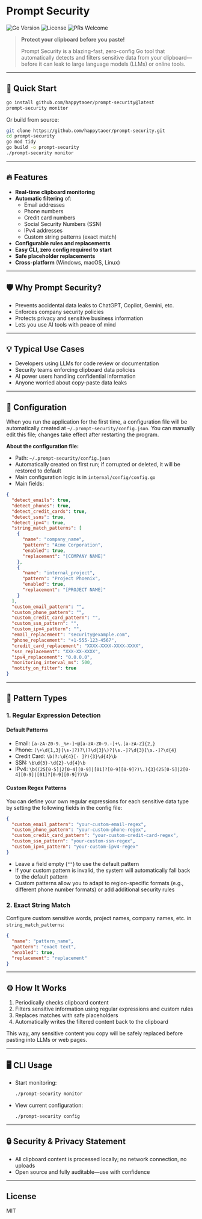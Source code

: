 # Prompt Security

![Go Version](https://img.shields.io/badge/Go-1.21%2B-blue)
![License](https://img.shields.io/badge/License-MIT-green)
![PRs Welcome](https://img.shields.io/badge/PRs-welcome-brightgreen)

> **Protect your clipboard before you paste!**
> 
> Prompt Security is a blazing-fast, zero-config Go tool that automatically detects and filters sensitive data from your clipboard—before it can leak to large language models (LLMs) or online tools.

---

## 🚀 Quick Start

```bash
go install github.com/happytaoer/prompt-security@latest
prompt-security monitor
```

Or build from source:

```bash
git clone https://github.com/happytaoer/prompt-security.git
cd prompt-security
go mod tidy
go build -o prompt-security
./prompt-security monitor
```

---

## 🔥 Features

- **Real-time clipboard monitoring**
- **Automatic filtering** of:
  - Email addresses
  - Phone numbers
  - Credit card numbers
  - Social Security Numbers (SSN)
  - IPv4 addresses
  - Custom string patterns (exact match)
- **Configurable rules and replacements**
- **Easy CLI, zero config required to start**
- **Safe placeholder replacements**
- **Cross-platform** (Windows, macOS, Linux)

---

## 🛡️ Why Prompt Security?

- Prevents accidental data leaks to ChatGPT, Copilot, Gemini, etc.
- Enforces company security policies
- Protects privacy and sensitive business information
- Lets you use AI tools with peace of mind

---

## 💡 Typical Use Cases

- Developers using LLMs for code review or documentation
- Security teams enforcing clipboard data policies
- AI power users handling confidential information
- Anyone worried about copy-paste data leaks

---

## 📝 Configuration

When you run the application for the first time, a configuration file will be automatically created at `~/.prompt-security/config.json`. You can manually edit this file; changes take effect after restarting the program.

**About the configuration file:**
- Path: `~/.prompt-security/config.json`
- Automatically created on first run; if corrupted or deleted, it will be restored to default
- Main configuration logic is in `internal/config/config.go`
- Main fields:

```json
{
  "detect_emails": true,
  "detect_phones": true,
  "detect_credit_cards": true,
  "detect_ssns": true,
  "detect_ipv4": true,
  "string_match_patterns": [
    {
      "name": "company_name",
      "pattern": "Acme Corporation",
      "enabled": true,
      "replacement": "[COMPANY NAME]" 
    },
    {
      "name": "internal_project",
      "pattern": "Project Phoenix",
      "enabled": true,
      "replacement": "[PROJECT NAME]"
    }
  ],
  "custom_email_pattern": "",
  "custom_phone_pattern": "",
  "custom_credit_card_pattern": "",
  "custom_ssn_pattern": "",
  "custom_ipv4_pattern": "",
  "email_replacement": "security@example.com",
  "phone_replacement": "+1-555-123-4567",
  "credit_card_replacement": "XXXX-XXXX-XXXX-XXXX",
  "ssn_replacement": "XXX-XX-XXXX",
  "ipv4_replacement": "0.0.0.0",
  "monitoring_interval_ms": 500,
  "notify_on_filter": true
}
```

---

## 🧩 Pattern Types

### 1. Regular Expression Detection

#### Default Patterns
- Email: `[a-zA-Z0-9._%+-]+@[a-zA-Z0-9.-]+\.[a-zA-Z]{2,}`
- Phone: `(\+\d{1,3}[\s-]?)?\(?\d{3}\)?[\s.-]?\d{3}[\s.-]?\d{4}`
- Credit Card: `\b(?:\d{4}[- ]?){3}\d{4}\b`
- SSN: `\b\d{3}-\d{2}-\d{4}\b`
- IPv4: `\b((25[0-5]|2[0-4][0-9]|[01]?[0-9][0-9]?)\.){3}(25[0-5]|2[0-4][0-9]|[01]?[0-9][0-9]?)\b`

#### Custom Regex Patterns
You can define your own regular expressions for each sensitive data type by setting the following fields in the config file:

```json
{
  "custom_email_pattern": "your-custom-email-regex",
  "custom_phone_pattern": "your-custom-phone-regex",
  "custom_credit_card_pattern": "your-custom-credit-card-regex",
  "custom_ssn_pattern": "your-custom-ssn-regex",
  "custom_ipv4_pattern": "your-custom-ipv4-regex"
}
```

- Leave a field empty (`""`) to use the default pattern
- If your custom pattern is invalid, the system will automatically fall back to the default pattern
- Custom patterns allow you to adapt to region-specific formats (e.g., different phone number formats) or add additional security rules

### 2. Exact String Match
Configure custom sensitive words, project names, company names, etc. in `string_match_patterns`:

```json
{
  "name": "pattern_name",
  "pattern": "exact text",
  "enabled": true,
  "replacement": "replacement"
}
```

---

## ⚙️ How It Works

1. Periodically checks clipboard content
2. Filters sensitive information using regular expressions and custom rules
3. Replaces matches with safe placeholders
4. Automatically writes the filtered content back to the clipboard

This way, any sensitive content you copy will be safely replaced before pasting into LLMs or web pages.

---

## 🖥️ CLI Usage

- Start monitoring:
  ```bash
  ./prompt-security monitor
  ```
- View current configuration:
  ```bash
  ./prompt-security config
  ```

---



## 🔒 Security & Privacy Statement

- All clipboard content is processed locally; no network connection, no uploads
- Open source and fully auditable—use with confidence



---

## License

MIT
